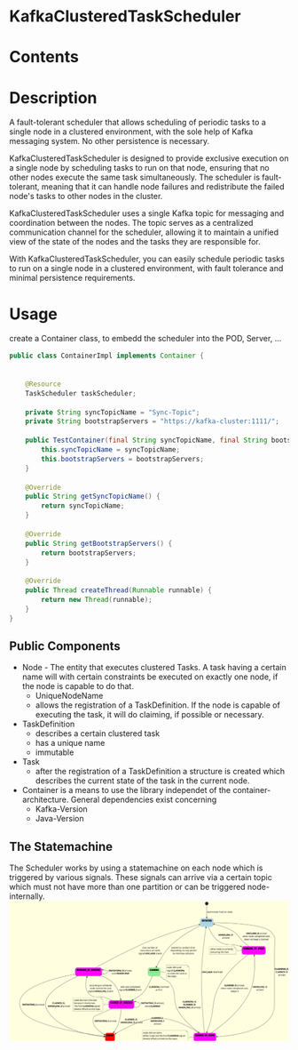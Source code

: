 # KafkaClusteredTaskScheduler

# Contents
<!-- TOC depthFrom:1 depthTo:6 withLinks:1 updateOnSave:1 orderedList:0 -->

# Description 
A fault-tolerant scheduler that allows scheduling of periodic tasks to a single node in a clustered environment, with the sole help of Kafka messaging system. No other persistence is necessary.

KafkaClusteredTaskScheduler is designed to provide exclusive execution on a single node by scheduling tasks to run on that node, ensuring that no other nodes execute the same task simultaneously. The scheduler is fault-tolerant, meaning that it can handle node failures and redistribute the failed node's tasks to other nodes in the cluster.

KafkaClusteredTaskScheduler uses a single Kafka topic for messaging and coordination between the nodes. The topic serves as a centralized communication channel for the scheduler, allowing it to maintain a unified view of the state of the nodes and the tasks they are responsible for.

With KafkaClusteredTaskScheduler, you can easily schedule periodic tasks to run on a single node in a clustered environment, with fault tolerance and minimal persistence requirements.

# Usage

create a Container class, to embedd the scheduler into the POD, Server, ... 
```java
public class ContainerImpl implements Container {

   
    @Resource
    TaskScheduler taskScheduler;
    
    private String syncTopicName = "Sync-Topic";
    private String bootstrapServers = "https://kafka-cluster:1111/";

    public TestContainer(final String syncTopicName, final String bootstrapServers) {
        this.syncTopicName = syncTopicName;
        this.bootstrapServers = bootstrapServers;
    }

    @Override
    public String getSyncTopicName() {
        return syncTopicName;
    }

    @Override
    public String getBootstrapServers() {
        return bootstrapServers;
    }

    @Override
    public Thread createThread(Runnable runnable) {
        return new Thread(runnable);
    }
}
```

## Public Components

* Node - The entity that executes clustered Tasks. A task having a certain name will with certain constraints be executed on exactly one node, if the node is capable to do that. 
    * UniqueNodeName
    * allows the registration of a TaskDefinition. If the node is capable of executing the task, it will do claiming, if possible or necessary.
* TaskDefinition 
    * describes a certain clustered task
    * has a unique name
    * immutable
* Task
  * after the registration of a TaskDefinition a structure is created which describes the current state of the task in the current node.
* Container is a means to use the library independet of the container-architecture. General dependencies exist concerning
  * Kafka-Version
  * Java-Version

## The Statemachine

The Scheduler works by using a statemachine on each node which is triggered by various signals. These signals can arrive via a certain topic which must not have more than one partition or can be triggered node-internally.
![NodesStateMachine](docs/TaskStates.png)
